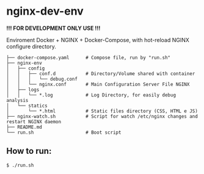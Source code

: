 # nginx-dev-env

__!!! FOR DEVELOPMENT ONLY USE !!!__

Enviroment Docker + NGINX + Docker-Compose, with hot-reload NGINX configure directory.

```shell
├── docker-compose.yaml      # Compose file, run by "run.sh"
├── nginx-env
│   ├── config                  
│   │   ├── conf.d           # Directory/Volume shared with container
│   │   │   └── debug.conf 
│   │   └── nginx.conf       # Main Configuration Server File NGINX 
│   ├── logs
│   │   └── *.log            # Log Directory, for easily debug analysis
│   └── statics
│       └── *.html           # Static files directory (CSS, HTML e JS)
├── nginx-watch.sh           # Script for watch /etc/nginx changes and restart NGINX daemon
├── README.md
└── run.sh                   # Boot script
```


## How to run:

```shell
$ ./run.sh 
```

